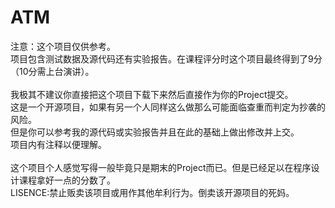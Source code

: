 # ATM
注意：这个项目仅供参考。
<br>项目包含测试数据及源代码还有实验报告。在课程评分时这个项目最终得到了9分（10分需上台演讲）。
<br><br>我极其不建议你直接把这个项目下载下来然后直接作为你的Project提交。<br>这是一个开源项目，如果有另一个人同样这么做那么可能面临查重而判定为抄袭的风险。
<br>但是你可以参考我的源代码或实验报告并且在此的基础上做出修改并上交。
<br>项目内有注释以便理解。
<br><br>这个项目个人感觉写得一般毕竟只是期末的Project而已。但是已经足以在程序设计课程拿好一点的分数了。
<br>LISENCE:禁止贩卖该项目或用作其他牟利行为。倒卖该开源项目的死妈。

